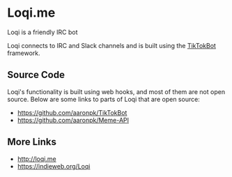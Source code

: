 # Loqi.me
Loqi is a friendly IRC bot

Loqi connects to IRC and Slack channels and is built using the [TikTokBot](https://github.com/aaronpk/TikTokBot) framework.

## Source Code

Loqi's functionality is built using web hooks, and most of them are not open source. Below are some links to parts of Loqi that are open source:

* https://github.com/aaronpk/TikTokBot
* https://github.com/aaronpk/Meme-API

## More Links

* http://loqi.me
* https://indieweb.org/Loqi
